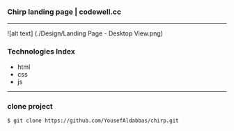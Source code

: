 ### Chirp landing page | codewell.cc
---
![alt text] (./Design/Landing Page - Desktop View.png)

### Technologies Index
- html
- css
- js

----

### clone project

`$ git clone https://github.com/YousefAldabbas/chirp.git`
